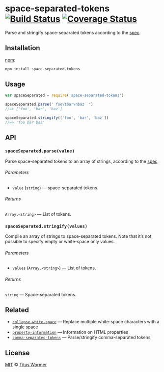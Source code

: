 # space-separated-tokens [![Build Status][build-badge]][build-page] [![Coverage Status][coverage-badge]][coverage-page]

Parse and stringify space-separated tokens according to the [spec][].

## Installation

[npm][]:

```bash
npm install space-separated-tokens
```

## Usage

```javascript
var spaceSeparated = require('space-separated-tokens')

spaceSeparated.parse(' foo\tbar\nbaz  ')
//=> ['foo', 'bar', 'baz']

spaceSeparated.stringify(['foo', 'bar', 'baz'])
//=> 'foo bar baz'
```

## API

### `spaceSeparated.parse(value)`

Parse space-separated tokens to an array of strings, according to the [spec][].

###### Parameters

*   `value` (`string`) — space-separated tokens.

###### Returns

`Array.<string>` — List of tokens.

### `spaceSeparated.stringify(values)`

Compile an array of strings to space-separated tokens.
Note that it’s not possible to specify empty or white-space only values.

###### Parameters

*   `values` (`Array.<string>`) — List of tokens.

###### Returns

`string` — Space-separated tokens.

## Related

*   [`collapse-white-space`](https://github.com/wooorm/collapse-white-space)
    — Replace multiple white-space characters with a single space
*   [`property-information`](https://github.com/wooorm/property-information)
    — Information on HTML properties
*   [`comma-separated-tokens`](https://github.com/wooorm/comma-separated-tokens)
    — Parse/stringify comma-separated tokens

## License

[MIT][license] © [Titus Wormer][author]

<!-- Definition -->

[build-badge]: https://img.shields.io/travis/wooorm/space-separated-tokens.svg

[build-page]: https://travis-ci.org/wooorm/space-separated-tokens

[coverage-badge]: https://img.shields.io/codecov/c/github/wooorm/space-separated-tokens.svg

[coverage-page]: https://codecov.io/github/wooorm/space-separated-tokens?branch=master

[npm]: https://docs.npmjs.com/cli/install

[license]: license

[author]: http://wooorm.com

[spec]: https://html.spec.whatwg.org/#space-separated-tokens
